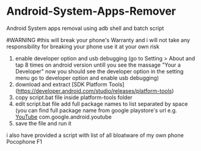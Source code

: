 # Android-System-Apps-Remover
Android System apps removal using adb shell and batch script

#WARNING
#this will break your phone's Warranty and i will not take any responsibility for breaking your phone use it at your own risk

1. enable developer option and usb debugging (go to Setting > About and tap 8 times on android version untill you see the massage "Your a Developer" now you should see the developer option in the setting menu go to developer option and enable usb debugging)
2. download and extract [SDK Platform Tools] (https://developer.android.com/studio/releases/platform-tools)
3. copy script.bat file inside platform-tools folder
4. edit script.bat file add full package names to list separated by space (you can find full package name from google playstore's url e.g. [YouTube](https://play.google.com/store/apps/details?id=com.google.android.youtube) com.google.android.youtube
5. save the file and run it

i also have provided a script with list of all bloatware of my own phone Pocophone F1
